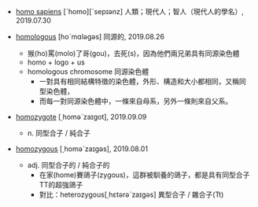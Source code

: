 - [homo sapiens](https://tw.dictionary.search.yahoo.com/search?p=homo+sapiens) [ˋhomo][ˋsepɪənz] 人類；現代人；智人（現代人的學名）, 2019.07.30


- [homologous](https://tw.dictionary.search.yahoo.com/search?p=homologous) [hoˋmɑləgəs] 同源的, 2019.08.26
  - 猴(ho)罵(molo)了哥(gou)，去死(s)，因為他們兩兄弟具有同源染色體
  - homo + logo + us
  - homologous chromosome 同源染色體
    - 一對具有相同結構特徵的染色體，外形、構造和大小都相同，又稱同型染色體，
    - 而每一對同源染色體中，一條來自母系，另外一條則來自父系。

- [homozygote](https://tw.dictionary.search.yahoo.com/search?p=homozygote) [͵homəˋzaɪgot], 2019.09.09
  - n. 同型合子 / 純合子

- [homozygous](https://tw.dictionary.search.yahoo.com/search?p=homozygous) [͵homəˋzaɪgəs], 2019.08.01
  - adj. 同型合子的 / 純合子的
    - 在家(home)賽鴿子(zygous)，這群被馴養的鴿子，都是具有同型合子TT的超強鴿子
    - 對比：heterozygous[͵hɛtərəˋzaɪgəs] 異型合子 / 雜合子(Tt)

